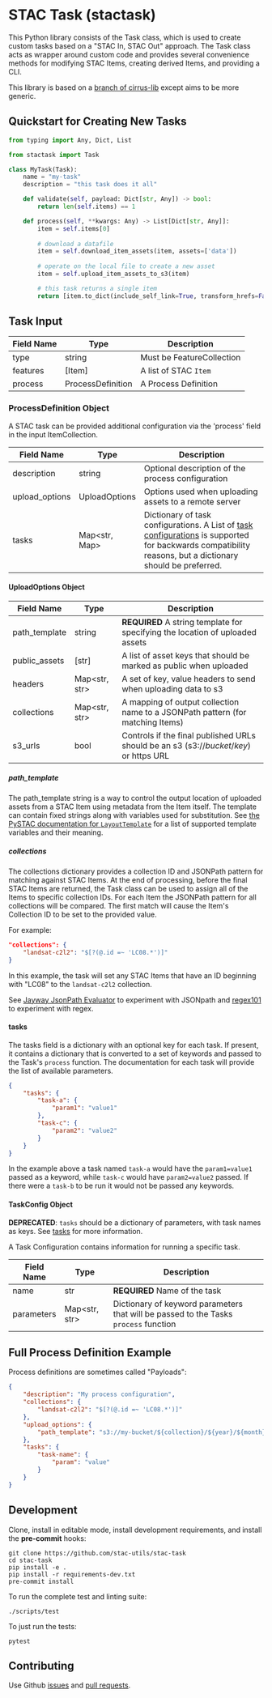 # STAC Task (stactask)

This Python library consists of the Task class, which is used to create custom tasks based
on a "STAC In, STAC Out" approach. The Task class acts as wrapper around custom code and provides
several convenience methods for modifying STAC Items, creating derived Items, and providing a CLI.

This library is based on a [branch of cirrus-lib](https://github.com/cirrus-geo/cirrus-lib/tree/features/task-class) except aims to be more generic.

## Quickstart for Creating New Tasks

```python
from typing import Any, Dict, List

from stactask import Task

class MyTask(Task):
    name = "my-task"
    description = "this task does it all"

    def validate(self, payload: Dict[str, Any]) -> bool:
        return len(self.items) == 1

    def process(self, **kwargs: Any) -> List[Dict[str, Any]]:
        item = self.items[0]
        
        # download a datafile
        item = self.download_item_assets(item, assets=['data'])
        
        # operate on the local file to create a new asset
        item = self.upload_item_assets_to_s3(item)

        # this task returns a single item
        return [item.to_dict(include_self_link=True, transform_hrefs=False)]
```

## Task Input

| Field Name    | Type | Description |
| ------------- | ---- | ----------- |
| type          | string | Must be FeatureCollection |
| features      | [Item] | A list of STAC `Item` |
| process       | ProcessDefinition | A Process Definition |

### ProcessDefinition Object

A STAC task can be provided additional configuration via the 'process' field in the input
ItemCollection.

| Field Name    | Type | Description |
| ------------- | ---- | ----------- |
| description | string | Optional description of the process configuration |
| upload_options | UploadOptions | Options used when uploading assets to a remote server |
| tasks       | Map<str, Map> | Dictionary of task configurations. A List of [task configurations](#taskconfig-object) is supported for backwards compatibility reasons, but a dictionary should be preferred. |

#### UploadOptions Object

| Field Name    | Type | Description |
| ------------- | ---- | ----------- |
| path_template | string | **REQUIRED** A string template for specifying the location of uploaded assets |
| public_assets | [str] | A list of asset keys that should be marked as public when uploaded |
| headers | Map<str, str> | A set of key, value headers to send when uploading data to s3 |
| collections   | Map<str, str> | A mapping of output collection name to a JSONPath pattern (for matching Items) |
| s3_urls | bool | Controls if the final published URLs should be an s3 (s3://*bucket*/*key*) or https URL |

##### path_template

The path_template string is a way to control the output location of uploaded assets from a STAC Item using metadata from the Item itself.
The template can contain fixed strings along with variables used for substitution.
See [the PySTAC documentation for `LayoutTemplate`](https://pystac.readthedocs.io/en/stable/api/layout.html#pystac.layout.LayoutTemplate) for a list of supported template variables and their meaning.

##### collections

The collections dictionary provides a collection ID and JSONPath pattern for matching against STAC Items.
At the end of processing, before the final STAC Items are returned, the Task class can be used to assign
all of the Items to specific collection IDs. For each Item the JSONPath pattern for all collections will be
compared. The first match will cause the Item's Collection ID to be set to the provided value.

For example:

```json
"collections": {
    "landsat-c2l2": "$[?(@.id =~ 'LC08.*')]"
}
```

In this example, the task will set any STAC Items that have an ID beginning with "LC08" to the `landsat-c2l2` collection.

See [Jayway JsonPath Evaluator](https://jsonpath.herokuapp.com/) to experiment with JSONpath and [regex101](https://regex101.com/) to experiment with regex.

#### tasks

The tasks field is a dictionary with an optional key for each task. If present, it contains
a dictionary that is converted to a set of keywords and passed to the Task's `process` function.
The documentation for each task will provide the list of available parameters.

```json
{
    "tasks": {
        "task-a": {
            "param1": "value1"
        },
        "task-c": {
            "param2": "value2"
        }
    }
}
```

In the example above a task named `task-a` would have the `param1=value1` passed as a keyword, while `task-c`
would have `param2=value2` passed. If there were a `task-b` to be run it would not be passed any keywords.

#### TaskConfig Object

**DEPRECATED**: `tasks` should be a dictionary of parameters, with task names as keys. See [tasks](#tasks) for more information.

A Task Configuration contains information for running a specific task.

| Field Name    | Type | Description |
| ------------- | ---- | ----------- |
| name          | str  | **REQUIRED** Name of the task |
| parameters    | Map<str, str> | Dictionary of keyword parameters that will be passed to the Tasks `process` function |

## Full Process Definition Example

Process definitions are sometimes called "Payloads":

```json
{
    "description": "My process configuration",
    "collections": {
        "landsat-c2l2": "$[?(@.id =~ 'LC08.*')]"
    },
    "upload_options": {
        "path_template": "s3://my-bucket/${collection}/${year}/${month}/${day}/${id}"
    },
    "tasks": {
        "task-name": {
            "param": "value"
        }
    }
}
```

## Development

Clone, install in editable mode, install development requirements, and install the **pre-commit** hooks:

```shell
git clone https://github.com/stac-utils/stac-task
cd stac-task
pip install -e .
pip install -r requirements-dev.txt
pre-commit install
```

To run the complete test and linting suite:

```shell
./scripts/test
```

To just run the tests:

```shell
pytest
```

## Contributing

Use Github [issues](https://github.com/stac-utils/stac-task/issues) and [pull requests](https://github.com/stac-utils/stac-task/pulls).
